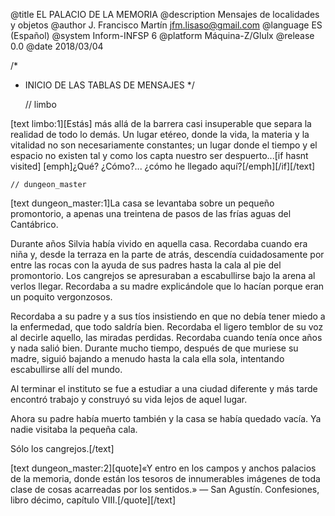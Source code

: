 
@title EL PALACIO DE LA MEMORIA
@description Mensajes de localidades y objetos
@author J. Francisco Martín <jfm.lisaso@gmail.com>
@language ES (Español)
@system Inform-INFSP 6
@platform Máquina-Z/Glulx
@release 0.0
@date 2018/03/04


/*
 * INICIO DE LAS TABLAS DE MENSAJES
 */

	// limbo

[text limbo:1][Estás] más allá de la barrera casi insuperable que separa la realidad de todo lo demás. Un lugar etéreo, donde la vida, la materia y la vitalidad no son necesariamente constantes; un lugar donde el tiempo y el espacio no existen tal y como los capta nuestro ser despuerto...[if hasnt visited] [emph]¿Qué? ¿Cómo?... ¿cómo he llegado aquí?[/emph][/if][/text]

	// dungeon_master

[text dungeon_master:1]La casa se levantaba sobre un pequeño promontorio, a apenas una treintena de pasos de las frías aguas del Cantábrico.

Durante años Silvia había vivido en aquella casa. Recordaba cuando era niña y, desde la terraza en la parte de atrás, descendía cuidadosamente por entre las rocas con la ayuda de sus padres hasta la cala al pie del promontorio. Los cangrejos se apresuraban a escabullirse bajo la arena al verlos llegar. Recordaba a su madre explicándole que lo hacían porque eran un poquito vergonzosos.

Recordaba a su padre y a sus tíos insistiendo en que no debía tener miedo a la enfermedad, que todo saldría bien. Recordaba el ligero temblor de su voz al decirle aquello, las miradas perdidas. Recordaba cuando tenía once años y nada salió bien. Durante mucho tiempo, después de que muriese su madre, siguió bajando a menudo hasta la cala ella sola, intentando escabullirse allí del mundo.

Al terminar el instituto se fue a estudiar a una ciudad diferente y más tarde encontró trabajo y construyó su vida lejos de aquel lugar.

Ahora su padre había muerto también y la casa se había quedado vacía. Ya nadie visitaba la pequeña cala.

Sólo los cangrejos.[/text]

[text dungeon_master:2][quote]«Y entro en los campos y anchos palacios de la memoria, donde están los tesoros de innumerables imágenes de toda clase de cosas acarreadas por los sentidos.»
— San Agustín. Confesiones, libro décimo, capítulo VIII.[/quote][/text]
